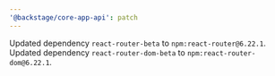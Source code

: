 ```yaml
---
'@backstage/core-app-api': patch
---
```


Updated dependency `react-router-beta` to `npm:react-router@6.22.1`.
Updated dependency `react-router-dom-beta` to `npm:react-router-dom@6.22.1`.
